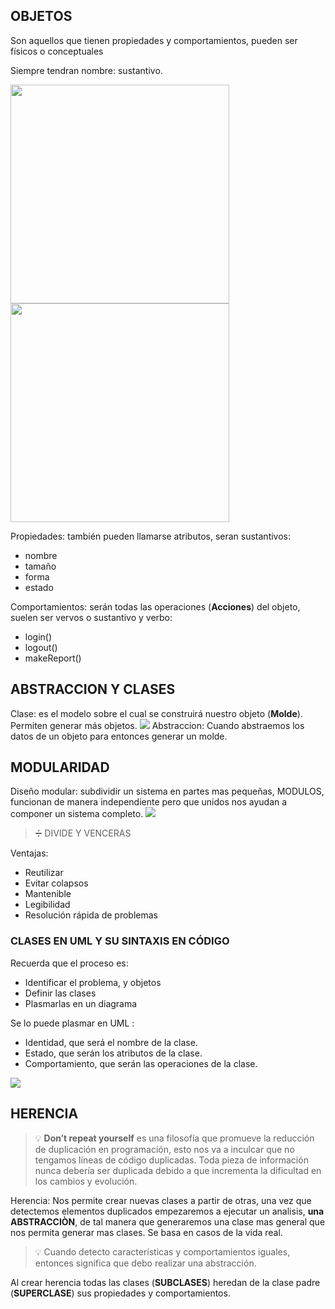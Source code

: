 ## OBJETOS
Son aquellos que tienen propiedades y comportamientos, pueden ser físicos o conceptuales

Siempre tendran nombre: sustantivo.


<img width="350px" src="https://static.platzi.com/media/user_upload/dog-2833b1ce-4289-447a-8cd0-7ad9b6f0da1a.jpg" />

<img width="350px" src="https://static.platzi.com/media/user_upload/Captura-7f6bae62-f552-4a1b-a837-a95552a921f3.jpg" />

Propiedades: también pueden llamarse atributos, seran sustantivos:
* nombre
* tamaño
* forma
* estado

Comportamientos: serán todas las operaciones (**Acciones**) del objeto, suelen ser vervos o sustantivo y verbo:
* login()
* logout()
* makeReport()

## ABSTRACCION Y CLASES

Clase: es el modelo sobre el cual se construirá nuestro objeto (**Molde**). Permiten generar más objetos. 
<img src="https://static.platzi.com/media/user_upload/clip_image001-8ad14bdf-1124-4e5f-8815-650c61712dd8.jpg"/>
Abstraccion: Cuando abstraemos los datos de un objeto para entonces generar un molde.

## MODULARIDAD

Diseño modular: subdividir un sistema en partes mas pequeñas, MODULOS, funcionan de manera independiente pero que unidos nos ayudan a componer un sistema completo. 
<img src="https://static.platzi.com/media/user_upload/modularidad-vs-estructurada-77798962-0080-480c-8e50-e1b88cc2b52b.jpg"/>

> ➗ DIVIDE Y VENCERAS

Ventajas:
* Reutilizar
* Evitar colapsos
* Mantenible
* Legibilidad
* Resolución rápida de problemas

### CLASES EN UML Y SU SINTAXIS EN CÓDIGO

Recuerda que el proceso es:
* Identificar el problema, y objetos
* Definir las clases
* Plasmarlas en un diagrama

Se lo puede plasmar en UML :
* Identidad, que será el nombre de la clase.
* Estado, que serán los atributos de la clase.
* Comportamiento, que serán las operaciones de la clase.

<img src="https://static.platzi.com/media/user_upload/Ejemplo-Clases-Distintos-Lenguajes-41672a36-5465-4bc5-94d6-b53419e3a411.jpg" />

## HERENCIA
> 💡 **Don’t repeat yourself** es una filosofía que promueve la reducción de duplicación en programación, esto nos va a inculcar que no tengamos líneas de código duplicadas. Toda pieza de información nunca debería ser duplicada debido a que incrementa la dificultad en los cambios y evolución.

Herencia: Nos permite crear nuevas clases a partir de otras, una vez que detectemos elementos duplicados empezaremos a ejecutar un analisis, **una ABSTRACCIÒN**, de tal manera que generaremos una clase mas general que nos permita generar mas clases.
Se basa en casos de la vida real.

> 💡 Cuando detecto características y comportamientos iguales, entonces significa que debo realizar una abstracción.

Al crear herencia todas las clases (**SUBCLASES**) heredan de la clase padre (**SUPERCLASE**) sus propiedades y comportamientos.


